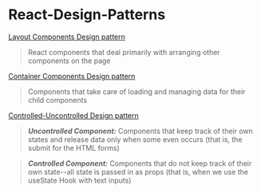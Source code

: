 # React-Design-Patterns

[Layout Components Design pattern](https://github.com/ahmetkca/React-Design-Patterns/tree/layout-components)
> React components that deal primarily with arranging other components on the page

[Container Components Design pattern](https://github.com/ahmetkca/React-Design-Patterns/tree/container-components)
> Components that take care of loading and managing data for their child components

[Controlled-Uncontrolled Design pattern](https://github.com/ahmetkca/React-Design-Patterns/tree/controlled-uncontrolled-components)
> ***Uncontrolled Component:*** Components that keep track of their own states and release data only when some even occurs (that is, the submit for the HTML forms)

> ***Controlled Component:*** Components that do not keep track of their own state--all state is passed in as props (that is, when we use the useState Hook with text inputs) 